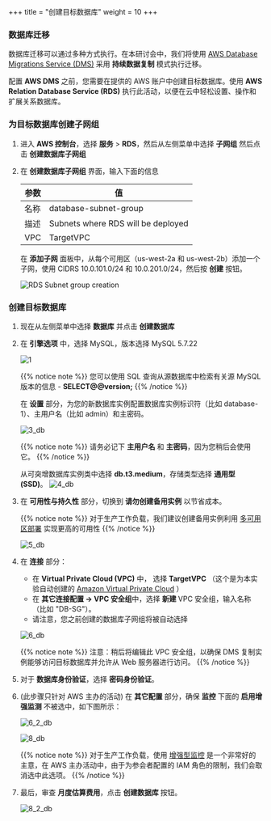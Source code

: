 +++
title = "创建目标数据库"
weight = 10
+++

### 数据库迁移

数据库迁移可以通过多种方式执行。在本研讨会中，我们将使用 <a href="https://aws.amazon.com/cn/dms/" target="_blank">AWS Database Migrations Service (DMS)</a> 采用 **持续数据复制** 模式执行迁移。

配置 **AWS DMS** 之前，您需要在提供的 AWS 账户中创建目标数据库。使用 **AWS Relation Database Service (RDS)** 执行此活动，以便在云中轻松设置、操作和扩展关系数据库。

### 为目标数据库创建子网组

1. 进入 **AWS 控制台**，选择 **服务** > **RDS**，然后从左侧菜单中选择 **子网组** 然后点击 **创建数据库子网组**

2. 在 **创建数据库子网组** 界面，输入下面的信息

    | 参数                 | 值                                 |
    | ------------------- | ---------------------------------- |
    | 名称                 | database-subnet-group              |
    | 描述                 | Subnets where RDS will be deployed |
    | VPC                 | TargetVPC                          |
    
    在 **添加子网** 面板中，从每个可用区（us-west-2a 和 us-west-2b）添加一个子网，使用 CIDRS 10.0.101.0/24 和 10.0.201.0/24，然后按 **创建** 按钮。

    ![RDS Subnet group creation](/db-mig/db-subnet-group.zh.png)    

### 创建目标数据库    
    
1. 现在从左侧菜单中选择 **数据库** 并点击 **创建数据库** 

2. 在 **引擎选项** 中，选择 MySQL，版本选择 MySQL 5.7.22

    ![1](/db-mig/1.zh.png)


    {{% notice note %}}
您可以使用 SQL 查询从源数据库中检索有关源 MySQL 版本的信息 - **SELECT@@version;**
{{% /notice %}}

    在 **设置** 部分，为您的新数据库实例配置数据库实例标识符（比如 database-1）、主用户名（比如 admin）和主密码。

    ![3_db](/db-mig/3_db.zh.png)

    {{% notice note %}}
请务必记下 **主用户名** 和 **主密码**，因为您稍后会使用它。
{{% /notice %}}

    从可突增数据库实例类中选择 **db.t3.medium**，存储类型选择 **通用型 (SSD)**。
    ![4_db](/db-mig/4_db.zh.png)

3. 在 **可用性与持久性** 部分，切换到 **请勿创建备用实例** 以节省成本。 

    {{% notice note %}}
对于生产工作负载，我们建议创建备用实例利用 <a href="https://docs.aws.amazon.com/zh_cn/AmazonRDS/latest/UserGuide/Concepts.MultiAZ.html" target="_blank">多可用区部署</a> 实现更高的可用性
{{% /notice %}}  

    ![5_db](/db-mig/5_db.zh.png)

4. 在 **连接** 部分：

    * 在 **Virtual Private Cloud (VPC)** 中， 选择 **TargetVPC** （这个是为本实验自动创建的 <a href="https://aws.amazon.com/cn/vpc/" target="_blank">Amazon Virtual Private Cloud</a> ）
    * 在 **其它连接配置 -> VPC 安全组**中，选择 **新建** VPC 安全组，输入名称（比如 "DB-SG"）。
    * 请注意，您之前创建的数据库子网组将被自动选择

    ![6_db](/db-mig/6_db.zh.png)


    {{% notice note %}}
注意：稍后将编辑此 VPC 安全组，以确保 DMS 复制实例能够访问目标数据库并允许从 Web 服务器进行访问。
{{% /notice %}}

5. 对于 **数据库身份验证**，选择 **密码身份验证**。
6. (此步骤只针对 AWS 主办的活动) 在 **其它配置** 部分，确保 **监控** 下面的 **启用增强监测** 不被选中，如下图所示：

    ![6_2_db](/db-mig/6_2_db.zh.png)


    ![8_db](/db-mig/8_db.zh.png)

    {{% notice note %}}
对于生产工作负载，使用 <a href="https://docs.aws.amazon.com/zh_cn/AmazonRDS/latest/UserGuide/USER_Monitoring.OS.html" target="_blank">增强型监控</a> 是一个非常好的主意，在 AWS 主办活动中，由于为参会者配置的 IAM 角色的限制，我们会取消选中此选项。
{{% /notice %}}

6. 最后，审查 **月度估算费用**，点击 **创建数据库** 按钮。

   ![8_2_db](/db-mig/8_2_db.zh.png)
